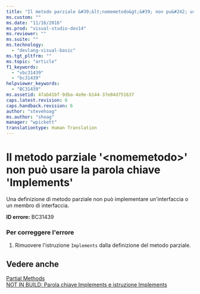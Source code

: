```yaml
---
title: "Il metodo parziale &#39;&lt;nomemetodo&gt;&#39; non pu&#242; usare la parola chiave &#39;Implements&#39; | Microsoft Docs"
ms.custom: ""
ms.date: "11/16/2016"
ms.prod: "visual-studio-dev14"
ms.reviewer: ""
ms.suite: ""
ms.technology: 
  - "devlang-visual-basic"
ms.tgt_pltfrm: ""
ms.topic: "article"
f1_keywords: 
  - "vbc31439"
  - "bc31439"
helpviewer_keywords: 
  - "BC31439"
ms.assetid: 47ab41bf-9dba-4a9e-b144-37e84d751637
caps.latest.revision: 6
caps.handback.revision: 6
author: "stevehoag"
ms.author: "shoag"
manager: "wpickett"
translationtype: Human Translation
---
```

# Il metodo parziale &#39;&lt;nomemetodo&gt;&#39; non pu&#242; usare la parola chiave &#39;Implements&#39;
Una definizione di metodo parziale non può implementare un'interfaccia o un membro di interfaccia.  
  
 **ID errore:** BC31439  
  
### Per correggere l'errore  
  
1.  Rimuovere l'istruzione `Implements` dalla definizione del metodo parziale.  
  
## Vedere anche  
 [Partial Methods](../../visual-basic/programming-guide/language-features/procedures/partial-methods.md)   
 [NOT IN BUILD: Parola chiave Implements e istruzione Implements](http://msdn.microsoft.com/it-it/b96560f7-6413-480f-a1e2-f80253bab5be)